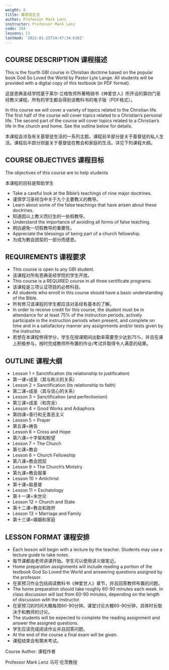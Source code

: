 ```yaml
---
weight: 0
title: 基督徒生活
author: Professor Mark Lenz
instructor: Professor Mark Lenz
code: 204
lessons: 13
lastmod: '2022-01-25T14:47:34.636Z'
---
```

## COURSE DESCRIPTION 课程描述

This is the fourth GBI course in Christian doctrine based on the popular book God So Loved the World by Pastor Lyle Lange. All students will be provided with a digital copy of this textbook (in PDF format). 

这是恩典圣经学院基于莱尔·兰格牧师所著畅销书《神爱世人》所开设的第四门圣经教义课程。所有的学生都会得到该教科书的电子版（PDF格式）。

In this course we will cover a variety of topics related to the Christian life. The first half of the course will cover topics related to a Christian’s personal life. The second part of the course will cover topics related to a Christian’s life in the church and home. See the outline below for details. 

本课程会涉及有关基督徒生活的一系列主题。课程前半部分是关于基督徒的私人生活。课程后半部分则是关于基督徒在教会和家庭的生活。详见下列课程大纲。

## COURSE OBJECTIVES 课程目标

The objectives of this course are to help students

本课程的目标是帮助学生

- Take a careful look at the Bible’s teachings of nine major doctrines.
- 谨慎学习圣经当中关于九个主要教义的教导。
- Learn about some of the false teachings that have arisen about these doctrines. 
- 知道因以上教义而衍生的一些假教导。
- Understand the importance of avoiding all forms of false teaching.  
- 明白避免一切假教导的重要性。
- Appreciate the blessings of being part of a church fellowship. 
- 为成为教会团契的一部分而感恩。

## REQUIREMENTS 课程要求

- This course is open to any GBI student. 
- 该课程对所有恩典圣经学院的学生开放。
- This course is a REQUIRED course in all three certificate programs. 
- 该课程是三项认证项目的必修科目。
- All students who enroll in this course should have a basic understanding of the Bible. 
- 所有修习该课程的学生都应该对圣经有基本的了解。
- In order to receive credit for this course, the student must be in attendance for at least 75% of the instruction periods, actively participate in the instruction periods when present, and complete on time and in a satisfactory manner any assignments and/or tests given by the instructor.
- 若想在本课程修得学分，学生在授课期间出勤率需要至少达到75%，并且在课上积极参与，按时完成教师所布置的作业/考试并取得令人满意的结果。

## OUTLINE 课程大纲

- Lesson 1 = Sanctification (its relationship to justification)
- 第一课=成圣（其与称义的关系）
- Lesson 2 = Sanctification (its relationship to faith)
- 第二课=成圣（其与信心的关系）
- Lesson 3 = Sanctification (and perfectionism)
- 第三课=成圣（和完全）
- Lesson 4 = Good Works and Adiaphora
- 第四课=善行和无善恶主义
- Lesson 5 = Prayer
- 第五课=祷告
- Lesson 6 = Cross and Hope
- 第六课=十字架和盼望
- Lesson 7 = The Church 
- 第七课=教会
- Lesson 8 = Church Fellowship
- 第八课=教会团契
- Lesson 9 = The Church’s Ministry
- 第九课=教会服事
- Lesson 10 = Antichrist
- 第十课=敌基督
- Lesson 11 = Eschatology
- 第十一课=末世论
- Lesson 12 = Church and State
- 第十二课=教会和政府
- Lesson 13 = Marriage and Family
- 第十三课=婚姻和家庭

## LESSON FORMAT 课程安排

- Each lesson will begin with a lecture by the teacher. Students may use a lecture guide to take notes.
- 每节课都由老师讲课开始。学生可以使用讲义做笔记。
- Home preparation assignments will include reading a portion of the textbook God So Loved the World and answering questions assigned by the professor. 
- 在家预习作业包括阅读教科书《神爱世人》章节，并且回答教师布置的问题。
- The home preparation should take roughly 60-90 minutes each week. In class discussion will last from 60-90 minutes, depending on the length of discussion with the instructor.  
- 在家预习的时间大概每周60-90分钟。课堂讨论大概60-90分钟，具体时长取决于和教师的讨论。
- The students will be expected to complete the reading assignment and answer the assigned questions. 
- 学生应该完成阅读作业并且回答问题。
- At the end of the course a final exam will be given. 
- 课程结束会有期末考试。

Course Author: 课程作者

Professor Mark Lenz 马可·伦茨教授

